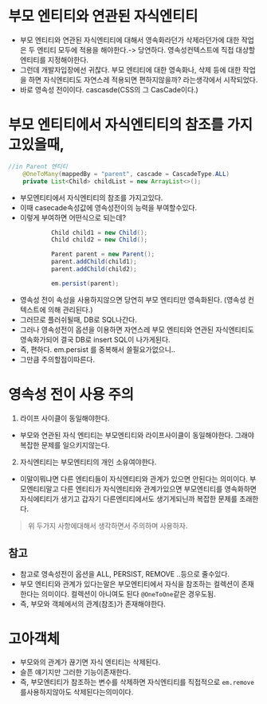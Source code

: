 # 부모 엔티티와 연관된 자식엔티티

- 부모 엔티티와 연관된 자식엔티티에 대해서 영속화라던가 삭제라던가에 대한 작업은 두 엔티티 모두에 적용을 해야한다.-> 당연하다. 영속성컨텍스트에 직접 대상할 엔티티를 지정해야한다.
- 그런데 개발자입장에선 귀찮다. 부모 엔티티에 대한 영속화나, 삭제 등에 대한 작업을 하면 자식엔티티도 자연스레 적용되면 편하지않을까? 라는생각에서 시작되었다.
- 바로 영속성 전이이다. cascasde(CSS의 그 CasCade이다.)

# 부모 엔티티에서 자식엔티티의 참조를 가지고있을때,

```java
//in Parent 엔티티
    @OneToMany(mappedBy = "parent", cascade = CascadeType.ALL)
    private List<Child> childList = new ArrayList<>();
```

- 부모엔티티에서 자식엔티티의 참조를 가지고있다.
- 이때 casecade속성값에 영속성전이의 능력을 부여할수있다.
- 이렇게 부여하면 어떤식으로 되는데?

```java
            Child child1 = new Child();
            Child child2 = new Child();

            Parent parent = new Parent();
            parent.addChild(child1);
            parent.addChild(child2);

            em.persist(parent);
```

- 영속성 전이 속성을 사용하지않으면 당연히 부모 엔티티만 영속화된다. (영속성 컨텍스트에 의해 관리된다.)
- 그러므로 플러쉬될때, DB로 SQL나간다.
- 그러나 영속성전이 옵션을 이용하면 자연스레 부모 엔티티와 연관된 자식엔티티도 영속화가되어 결국 DB로 insert SQL이 나가게된다.
- 즉, 편하다. em.persist 를 중복해서 쓸필요가없으니..
- 그만큼 주의할점이따른다.

# 영속성 전이 사용 주의

1. 라이프 사이클이 동일해야한다.

- 부모와 연관된 자식 엔티티는 부모엔티티와 라이프사이클이 동일해야한다. 그래야 복잡한 문제를 일으키지않는다.

2. 자식엔티티는 부모엔티티의 개인 소유여야한다.

- 이말이뭐냐면 다른 엔티티들이 자식엔티티와 관계가 있으면 안된다는 의미이다. 부모엔티티말고 다른 엔티티가 자식엔티티와 관계가있으면 부모엔티티를 영속화하면 자식에티티가 생기고 갑자기 다른엔티티에서도 생기게되닌까 복잡한 문제를 초래한다.

> 위 두가지 사항에대해서 생각하면서 주의하며 사용하자.

## 참고

- 참고로 영속성전이 옵션을 ALL, PERSIST, REMOVE ..등으로 줄수있다.
- 부모 엔티티와 관계가 있다는말은 부모엔티티에서 자식을 참조하는 컬렉션이 존재한다는 의미이다. 컬렉션이 아니여도 된다 `@OneToOne`같은 경우도됨.
- 즉, 부모와 객체에서의 관계(참조)가 존재해야한다.

# 고아객체

- 부모와의 관계가 끊기면 자식 엔티티는 삭제된다.
- 슬픈 얘기지만 그러한 기능이존재한다.
- 즉, 부모엔티티가 참조하는 변수를 삭제하면 자식엔티티를 직접적으로 `em.remove`를사용하지않아도 삭제된다는의미이다.
